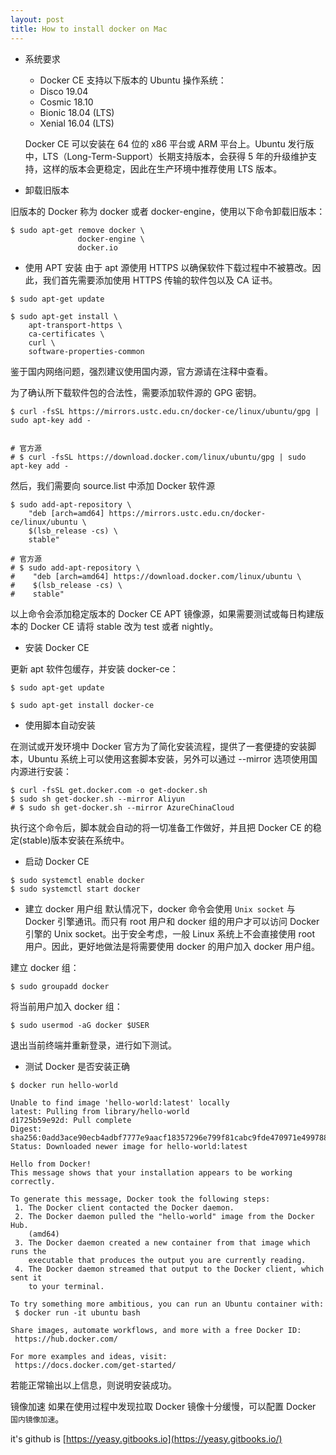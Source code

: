 ```yaml
---
layout: post
title: How to install docker on Mac
---
```

- 系统要求
    - Docker CE 支持以下版本的 Ubuntu 操作系统：
    - Disco 19.04
    - Cosmic 18.10
    - Bionic 18.04 (LTS)
    - Xenial 16.04 (LTS)
    
    Docker CE 可以安装在 64 位的 x86 平台或 ARM 平台上。Ubuntu 发行版中，LTS（Long-Term-Support）长期支持版本，会获得 5 年的升级维护支持，这样的版本会更稳定，因此在生产环境中推荐使用 LTS 版本。

- 卸载旧版本

旧版本的 Docker 称为 docker 或者 docker-engine，使用以下命令卸载旧版本：
```
$ sudo apt-get remove docker \
               docker-engine \
               docker.io
```

- 使用 APT 安装
由于 apt 源使用 HTTPS 以确保软件下载过程中不被篡改。因此，我们首先需要添加使用 HTTPS 传输的软件包以及 CA 证书。

```
$ sudo apt-get update

$ sudo apt-get install \
    apt-transport-https \
    ca-certificates \
    curl \
    software-properties-common
```

鉴于国内网络问题，强烈建议使用国内源，官方源请在注释中查看。

为了确认所下载软件包的合法性，需要添加软件源的 GPG 密钥。

```
$ curl -fsSL https://mirrors.ustc.edu.cn/docker-ce/linux/ubuntu/gpg | sudo apt-key add -


# 官方源
# $ curl -fsSL https://download.docker.com/linux/ubuntu/gpg | sudo apt-key add -
```
然后，我们需要向 source.list 中添加 Docker 软件源

```
$ sudo add-apt-repository \
    "deb [arch=amd64] https://mirrors.ustc.edu.cn/docker-ce/linux/ubuntu \
    $(lsb_release -cs) \
    stable"
    
# 官方源
# $ sudo add-apt-repository \
#    "deb [arch=amd64] https://download.docker.com/linux/ubuntu \
#    $(lsb_release -cs) \
#    stable"
```
以上命令会添加稳定版本的 Docker CE APT 镜像源，如果需要测试或每日构建版本的 Docker CE 请将 stable 改为 test 或者 nightly。

- 安装 Docker CE

更新 apt 软件包缓存，并安装 docker-ce：

```
$ sudo apt-get update

$ sudo apt-get install docker-ce
```
- 使用脚本自动安装

在测试或开发环境中 Docker 官方为了简化安装流程，提供了一套便捷的安装脚本，Ubuntu 系统上可以使用这套脚本安装，另外可以通过 --mirror 选项使用国内源进行安装：

```
$ curl -fsSL get.docker.com -o get-docker.sh
$ sudo sh get-docker.sh --mirror Aliyun
# $ sudo sh get-docker.sh --mirror AzureChinaCloud
```

执行这个命令后，脚本就会自动的将一切准备工作做好，并且把 Docker CE 的稳定(stable)版本安装在系统中。

- 启动 Docker CE
```
$ sudo systemctl enable docker
$ sudo systemctl start docker
```
- 建立 docker 用户组
默认情况下，docker 命令会使用 `Unix socket` 与 Docker 引擎通讯。而只有 root 用户和 docker 组的用户才可以访问 Docker 引擎的 Unix socket。出于安全考虑，一般 Linux 系统上不会直接使用 root 用户。因此，更好地做法是将需要使用 docker 的用户加入 docker 用户组。

建立 docker 组：

```
$ sudo groupadd docker
```

将当前用户加入 docker 组：

```
$ sudo usermod -aG docker $USER
```

退出当前终端并重新登录，进行如下测试。

- 测试 Docker 是否安装正确
```
$ docker run hello-world

Unable to find image 'hello-world:latest' locally
latest: Pulling from library/hello-world
d1725b59e92d: Pull complete
Digest: sha256:0add3ace90ecb4adbf7777e9aacf18357296e799f81cabc9fde470971e499788
Status: Downloaded newer image for hello-world:latest

Hello from Docker!
This message shows that your installation appears to be working correctly.

To generate this message, Docker took the following steps:
 1. The Docker client contacted the Docker daemon.
 2. The Docker daemon pulled the "hello-world" image from the Docker Hub.
    (amd64)
 3. The Docker daemon created a new container from that image which runs the
    executable that produces the output you are currently reading.
 4. The Docker daemon streamed that output to the Docker client, which sent it
    to your terminal.

To try something more ambitious, you can run an Ubuntu container with:
 $ docker run -it ubuntu bash

Share images, automate workflows, and more with a free Docker ID:
 https://hub.docker.com/

For more examples and ideas, visit:
 https://docs.docker.com/get-started/
```

若能正常输出以上信息，则说明安装成功。

镜像加速
如果在使用过程中发现拉取 Docker 镜像十分缓慢，可以配置 Docker `国内镜像加速`。

it's github is [https://yeasy.gitbooks.io](https://yeasy.gitbooks.io/)

